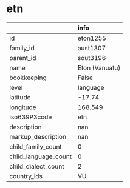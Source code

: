 # etn
|                      | info           |
|:---------------------|:---------------|
| id                   | eton1255       |
| family_id            | aust1307       |
| parent_id            | sout3196       |
| name                 | Eton (Vanuatu) |
| bookkeeping          | False          |
| level                | language       |
| latitude             | -17.74         |
| longitude            | 168.549        |
| iso639P3code         | etn            |
| description          | nan            |
| markup_description   | nan            |
| child_family_count   | 0              |
| child_language_count | 0              |
| child_dialect_count  | 2              |
| country_ids          | VU             |